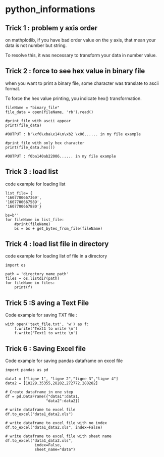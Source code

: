 # python_informations

## Trick 1 : problem y axis order

on mathplotlib, if you have bad order value on the y axis, that mean your data is not number but string.

To resolve this, it was necessary to transform your data in number value.

## Trick 2 : force to see hex value in binary file

when you want to print a binary file, some character was translate to ascii format. 

To force the hex value printing, you indicate hex() transformation.
```
fileName = "binary_file"
file_data = open(fileName, 'rb').read() 

#print file with ascii appear
print(file_data)

#OUTPUT : b'\xf0\xba\x14\n\xb2 \x06...... in my file example

#print file with only hex character
print(file_data.hex())

#OUTPUT : f0ba140ab22006...... in my file example
```

## Trick 3 : load list
code example for loading list
````
list_file= {
'1607700667369',
'1607700667589',
'1607700667880'}

bs=b''
for fileName in list_file:
    #print(fileName)
    bs = bs + get_bytes_from_file(fileName)
````

## Trick 4 : load list file in directory
code example for loading list of file in a directory
````
import os 

path = 'directory_name_path'
files = os.listdir(path)
for fileName in files:
    print(f)
````

## Trick 5 :S aving a Text File
Code example for saving TXT file :
````
with open('text_file.txt', 'w') as f:
    f.write('Text1 to write \n')
    f.write('Text1 to write \n')
````

## Trick 6 : Saving Excel file
Code example for saving pandas dataframe on excel file
````
import pandas as pd
	
data1 = ["ligne 1", "ligne 2","ligne 3","ligne 4"]
data2 = [10229,35355,28282,272772,288282]

# Create dataframe in one step
df = pd.DataFrame({"data1":data1,
                  "data2":data2})

# write dataframe to excel file
df.to_excel("data1_data2.xls")

# write dataframe to excel file with no index
df.to_excel("data1_data2.xls", index=False)

# write dataframe to excel file with sheet name
df.to_excel("data1_data2.xls", 
             index=False,
             sheet_name="data")
````
